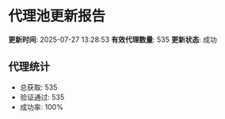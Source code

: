 # 代理池更新报告

**更新时间**: 2025-07-27 13:28:53
**有效代理数量**: 535
**更新状态**:  成功

## 代理统计
- 总获取: 535
- 验证通过: 535
- 成功率: 100%
